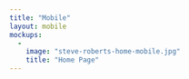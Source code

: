 ```yaml
---
title: "Mobile"
layout: mobile
mockups:
  -
    image: "steve-roberts-home-mobile.jpg"
    title: "Home Page"
---
```


